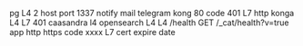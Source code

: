 pg L4 2 host port 1337
notify mail telegram
kong 80 code 401  L7 http
konga L4 L7 401
caasandra l4
opensearch L4 L4 /health GET /_cat/health?v=true
app http https code xxxx L7 cert expire date
